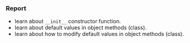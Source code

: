 ### Report

- learn about `__init__` constructor function.
- learn about default values in object methods (class).
- learn about how to modify default values in object methods (class).
